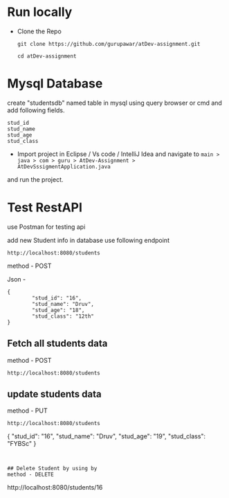# Run locally

- Clone the Repo

  ```
  git clone https://github.com/gurupawar/atDev-assignment.git

  cd atDev-assignment
  ```

# Mysql Database

create "studentsdb" named table in mysql using query browser or cmd and add following fields.

```
stud_id
stud_name
stud_age
stud_class
```

- Import project in Eclipse / Vs code / IntelliJ Idea and navigate to `main > java > com > guru > AtDev-Assignment > AtDevSssigmentApplication.java`

and run the project.

# Test RestAPI

use Postman for testing api

add new Student info in database use following endpoint

```
http://localhost:8080/students

```

method - POST

Json -

```
{
        "stud_id": "16",
        "stud_name": "Druv",
        "stud_age": "18",
        "stud_class": "12th"
}
```

## Fetch all students data

method - POST

```
http://localhost:8080/students

```

## update students data

method - PUT

```
http://localhost:8080/students

```

{
"stud_id": "16",
"stud_name": "Druv",
"stud_age": "19",
"stud_class": "FYBSc"
}

```


## Delete Student by using by
method - DELETE
```

http://localhost:8080/students/16

```

```
